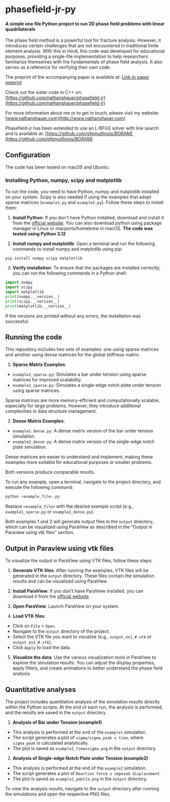 # phasefield-jr-py
#### A simple one file Python project to run 2D phase field problems with linear quadrilaterals

The phase field method is a powerful tool for fracture analysis. However, it introduces certain challenges that are not encountered in traditional finite element analysis. With this in mind, this code was developed for educational purposes, providing a single-file implementation to help researchers familiarize themselves with the fundamentals of phase field analysis. It also serves as a reference for verifying their own code.

The preprint of the accompanying paper is available at:
[Link to paper preprint](https://papers.ssrn.com/sol3/papers.cfm?abstract_id=5293414)

Check out the sister code in C++ on:
[https://github.com/nathanshauer/phasefield-jr](https://github.com/nathanshauer/phasefield-jr)

For more information about me or to get in touch, please visit my website:
[www.nathanshauer.com](http://www.nathanshauer.com)

Phasefield-jr has been extended to use an L-BFGS solver with line search and is available at:
[https://github.com/gfemuillinois/BORAM](https://github.com/gfemuillinois/BORAM)

## Configuration

The code has been tested on macOS and Ubuntu. 

### Installing Python, numpy, scipy and matplotlib

To run the code, you need to have Python, numpy and matplotlib installed on your system. Scipy is also needed if using the examples that adopt sparse matrices (`example1.py` and `example2.py`). Follow these steps to install them:

1. **Install Python**: If you don't have Python installed, download and install it from the [official website](https://www.python.org/downloads/). You can also download python using package manager in Linux or macports/homebrew in macOS. **The code was tested using Python 3.12**

2. **Install numpy and matplotlib**: Open a terminal and run the following commands to install numpy and matplotlib using pip:

```sh
pip install numpy scipy matplotlib
```

3. **Verify installation**: To ensure that the packages are installed correctly, you can run the following commands in a Python shell:

```python
import numpy
import scipy
import matplotlib
print(numpy.__version__)
print(scipy.__version__)
print(matplotlib.__version__)
```

If the versions are printed without any errors, the installation was successful.

## Running the code

This repository includes two sets of examples: one using sparse matrices and another using dense matrices for the global stiffness matrix. 

1. **Sparse Matrix Examples**: 
  - `example1_sparse.py`: Simulates a bar under tension using sparse matrices for improved scalability.
  - `example2_sparse.py`: Simulates a single-edge notch plate under tension using sparse matrices.

  Sparse matrices are more memory-efficient and computationally scalable, especially for large problems. However, they introduce additional complexities in data structure management.

2. **Dense Matrix Examples**:
  - `example1_dense.py`: A dense matrix version of the bar under tension simulation.
  - `example2_dense.py`: A dense matrix version of the single-edge notch plate simulation.

  Dense matrices are easier to understand and implement, making these examples more suitable for educational purposes or smaller problems.

Both versions produce comparable results.

To run any example, open a terminal, navigate to the project directory, and execute the following command:

```sh
python <example_file>.py
```

Replace `<example_file>` with the desired example script (e.g., `example1_sparse.py` or `example2_dense.py`).

Both examples 1 and 2 will generate output files in the `output` directory, which can be visualized using ParaView as described in the "Output in Paraview using vtk files" section.

## Output in Paraview using vtk files
To visualize the output in ParaView using VTK files, follow these steps:

1. **Generate VTK files**: After running the examples, VTK files will be generated in the `output` directory. These files contain the simulation results and can be visualized using ParaView.

2. **Install ParaView**: If you don't have ParaView installed, you can download it from the [official website](https://www.paraview.org/download/).

3. **Open ParaView**: Launch ParaView on your system.

4. **Load VTK files**:
  - Click on `File` > `Open`.
  - Navigate to the `output` directory of the project.
  - Select the VTK file you want to visualize (e.g., `output_ex1_#.vtk` or `output_ex2_#.vtk`).
  - Click `Apply` to load the data.

5. **Visualize the data**: Use the various visualization tools in ParaView to explore the simulation results. You can adjust the display properties, apply filters, and create animations to better understand the phase field analysis.

## Quantitative analyses 

The project includes quantitative analysis of the simulation results directly within the Python scripts. At the end of each run, the analysis is performed, and the results are saved in the `output` directory.

1. **Analysis of Bar under Tension (example1)**
  - This analysis is performed at the end of the `example1` simulation.
  - The script generates a plot of `sigma/sigma_peak x time`, where `sigma_peak` is calculated analytically.
  - The plot is saved as `example1_timexsigma.png` in the `output` directory.

2. **Analysis of Single-edge Notch Plate under Tension (example2)**
  - This analysis is performed at the end of the `example2` simulation.
  - The script generates a plot of `Reaction force x imposed displacement`.
  - The plot is saved as `example2_pdelta.png` in the `output` directory.

To view the analysis results, navigate to the `output` directory after running the simulations and open the respective PNG files.
